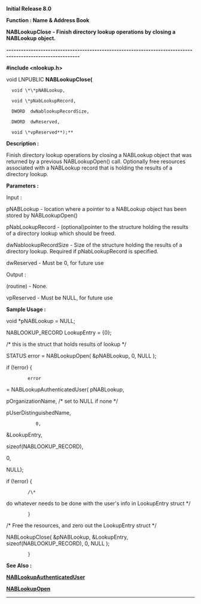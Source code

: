 




<!--
 /\* Font Definitions \*/
 @font-face
 {font-family:Helv;
 panose-1:2 11 6 4 2 2 2 3 2 4;}
@font-face
 {font-family:"Cambria Math";
 panose-1:2 4 5 3 5 4 6 3 2 4;}
 /\* Style Definitions \*/
 p.MsoNormal, li.MsoNormal, div.MsoNormal
 {margin-top:0cm;
 margin-right:0cm;
 margin-bottom:8.0pt;
 margin-left:0cm;
 line-height:107%;
 font-size:11.0pt;
 font-family:"Calibri",sans-serif;}
.MsoChpDefault
 {font-size:11.0pt;}
.MsoPapDefault
 {margin-bottom:8.0pt;
 line-height:107%;}
 /\* Page Definitions \*/
 @page WordSection1
 {size:612.0pt 792.0pt;
 margin:72.0pt 72.0pt 72.0pt 72.0pt;}
div.WordSection1
 {page:WordSection1;}
-->




**Initial Release 8.0**



**Function : Name & Address Book**



**NABLookupClose** **- Finish
directory lookup operations by closing a NABLookup object.** 


**----------------------------------------------------------------------------------------------------------**



**#include <nlookup.h>**



void
LNPUBLIC **NABLookupClose(**  

      void \*\*pNABLookup,  

      void \*pNabLookupRecord,  

      DWORD  dwNablookupRecordSize,  

      DWORD  dwReserved,  

      void \*vpReserved**);**



**Description :**



Finish
directory lookup operations by closing a NABLookup object that was returned by
a previous NABLookupOpen() call.  Optionally free resources associated with a
NABLookup record that is holding the results of a directory lookup.


 


**Parameters :**



Input :  

pNABLookup  -   location where a pointer to a NABLookup object has been stored
by NABLookupOpen()   

  

pNabLookupRecord  -  (optional)pointer to the structure holding the results of
a directory lookup which should be freed.  

  

dwNablookupRecordSize  -  Size of the structure holding the results of a
directory lookup.  Required if pNabLookupRecord is specified.  

  

dwReserved  -  Must be 0, for future use  

  




Output :  

(routine)  -  None.  

  

  

vpReserved  -  Must be NULL, for future use  

  




 **Sample Usage :**


void
\*pNABLookup = NULL;


NABLOOKUP\_RECORD
LookupEntry = {0};   


/\* this is the struct that holds results of lookup \*/


 


STATUS
error = NABLookupOpen( &pNABLookup, 0, NULL );


            


if
(!error) {


            error
= NABLookupAuthenticatedUser( pNABLookup,


                                                                         
pOrganizationName, /\* set to NULL if none \*/


                                               
pUserDistinguishedName,


                                
               0,


                                               
&LookupEntry,


                                               
sizeof(NABLOOKUP\_RECORD),


                                               
0,


                                               
NULL);


 


if
(!error) {


            /\*
do whatever needs to be done with the user's info in LookupEntry struct \*/


            }


 


/\*
Free the resources, and zero out the LookupEntry struct \*/


 NABLookupClose(
&pNABLookup, &LookupEntry, sizeof(NABLOOKUP\_RECORD), 0, NULL );


            }


 **See Also :**


**[NABLookupAuthenticatedUser](NABLookupAuthenticatedUser.md)**


**[NABLookupOpen](NABLookupOpen.md)**



----------------------------------------------------------------------------------------------------------


 





